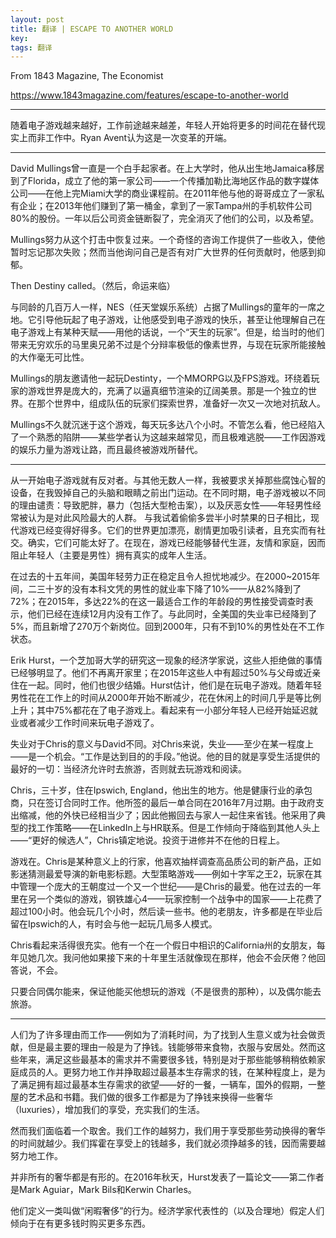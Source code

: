 ```yaml
---
layout: post
title: 翻译 | ESCAPE TO ANOTHER WORLD
key: 
tags: 翻译
---
```


From 1843 Magazine, The Economist

<https://www.1843magazine.com/features/escape-to-another-world>

---

随着电子游戏越来越好，工作前途越来越差，年轻人开始将更多的时间花在替代现实上而非工作中。Ryan Avent认为这是一次变革的开端。

<!--more-->

---

David Mullings曾一直是一个白手起家者。在上大学时，他从出生地Jamaica移居到了Florida，成立了他的第一家公司——一个传播加勒比海地区作品的数字媒体公司——在他上完Miami大学的商业课程前。在2011年他与他的哥哥成立了一家私有企业；在2013年他们赚到了第一桶金，拿到了一家Tampa州的手机软件公司80%的股份。一年以后公司资金链断裂了，完全消灭了他们的公司，以及希望。

Mullings努力从这个打击中恢复过来。一个奇怪的咨询工作提供了一些收入，使他暂时忘记那次失败；然而当他询问自己是否有对广大世界的任何贡献时，他感到抑郁。

Then Destiny called。（然后，命运来临）

与同龄的几百万人一样，NES（任天堂娱乐系统）占据了Mullings的童年的一席之地。它引导他玩起了电子游戏，让他感受到电子游戏的快乐，甚至让他理解自己在电子游戏上有某种天赋——用他的话说，一个“天生的玩家”。但是，给当时的他们带来无穷欢乐的马里奥兄弟不过是个分辩率极低的像素世界，与现在玩家所能接触的大作毫无可比性。

Mullings的朋友邀请他一起玩Destinty，一个MMORPG以及FPS游戏。环绕着玩家的游戏世界是庞大的，充满了以逼真细节渲染的辽阔美景。那是一个独立的世界。在那个世界中，组成队伍的玩家们探索世界，准备好一次又一次地对抗敌人。

Mullings不久就沉迷于这个游戏，每天玩多达八个小时。不管怎么看，他已经陷入了一个熟悉的陷阱——某些学者认为这越来越常见，而且极难逃脱——工作因游戏的娱乐力量为游戏让路，而且最终被游戏所替代。

---

从一开始电子游戏就有反对者。与其他无数人一样，我被要求关掉那些腐蚀心智的设备，在我毁掉自己的头脑和眼睛之前出门运动。在不同时期，电子游戏被以不同的理由谴责：导致肥胖，暴力（包括大型枪击案），以及厌恶女性——年轻男性经常被认为是对此风险最大的人群。
与我试着偷偷多尝半小时禁果的日子相比，现代游戏已经变得好得多。它们的世界更加漂亮，剧情更加吸引读者，且充实而有社交。确实，它们可能太好了。在现在，游戏已经能够替代生涯，友情和家庭，因而阻止年轻人（主要是男性）拥有真实的成年人生活。

在过去的十五年间，美国年轻劳力正在稳定且令人担忧地减少。在2000~2015年间，二三十岁的没有本科文凭的男性的就业率下降了10%——从82%降到了72%；在2015年，多达22%的在这一最适合工作的年龄段的男性接受调查时表示，他们已经在连续12月内没有工作了。与此同时，全美国的失业率已经降到了5%，而且新增了270万个新岗位。回到2000年，只有不到10%的男性处在不工作状态。

Erik Hurst，一个芝加哥大学的研究这一现象的经济学家说，这些人拒绝做的事情已经够明显了。他们不再离开家里；在2015年这些人中有超过50%与父母或近亲住在一起。同时，他们也很少结婚。Hurst估计，他们是在玩电子游戏。随着年轻男性花在工作上的时间从2000年开始不断减少，花在休闲上的时间几乎是等比例上升；其中75%都花在了电子游戏上。看起来有一小部分年轻人已经开始延迟就业或者减少工作时间来玩电子游戏了。

失业对于Chris的意义与David不同。对Chris来说，失业——至少在某一程度上——是一个机会。“工作是达到目的的手段。”他说。他的目的就是享受生活提供的最好的一切：当经济允许时去旅游，否则就去玩游戏和阅读。

Chris，三十岁，住在Ipswich, England，他出生的地方。他是健康行业的承包商，只在签订合同时工作。他所签的最后一单合同在2016年7月过期。由于政府支出缩减，他的外快已经相当少了；因此他搬回去与家人一起住来省钱。他采用了典型的找工作策略——在LinkedIn上与HR联系。但是工作倾向于降临到其他人头上——“更好的候选人”，Chris镇定地说。投资于进修并不在他的日程上。

游戏在。Chris是某种意义上的行家，他喜欢抽样调查高品质公司的新产品，正如影迷猜测最爱导演的新电影标题。大型策略游戏——例如十字军之王2，玩家在其中管理一个庞大的王朝度过一个又一个世纪——是Chris的最爱。他在过去的一年里在另一个类似的游戏，钢铁雄心4——玩家控制一个战争中的国家——上花费了超过100小时。他会玩几个小时，然后读一些书。他的老朋友，许多都是在毕业后留在Ipswich的人，有时会与他一起玩几局多人模式。

Chris看起来活得很充实。他有一个在一个假日中相识的California州的女朋友，每年见她几次。我问他如果接下来的十年里生活就像现在那样，他会不会厌倦？他回答说，不会。

只要合同偶尔能来，保证他能买他想玩的游戏（不是很贵的那种），以及偶尔能去旅游。

---

人们为了许多理由而工作——例如为了消耗时间，为了找到人生意义或为社会做贡献，但是最主要的理由一般是为了挣钱。钱能够带来食物，衣服与安居处。然而这些年来，满足这些最基本的需求并不需要很多钱，特别是对于那些能够稍稍依赖家庭成员的人。更努力地工作并挣取超过最基本生存需求的钱，在某种程度上，是为了满足拥有超过最基本生存需求的欲望——好的一餐，一辆车，国外的假期，一整屋的艺术品和书籍。我们做的很多工作都是为了挣钱来换得一些奢华（luxuries），增加我们的享受，充实我们的生活。

然而我们面临着一个取舍。我们工作的越努力，我们用于享受那些劳动换得的奢华的时间就越少。我们挥霍在享受上的钱越多，我们就必须挣越多的钱，因而需要越努力地工作。

并非所有的奢华都是有形的。在2016年秋天，Hurst发表了一篇论文——第二作者是Mark Aguiar，Mark Bils和Kerwin Charles。

他们定义一类叫做“闲暇奢侈”的行为。经济学家代表性的（以及合理地）假定人们倾向于在有更多钱时购买更多东西。